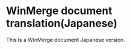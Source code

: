 WinMerge document translation(Japanese)
===========

This is a WinMerge document Japanese version.

